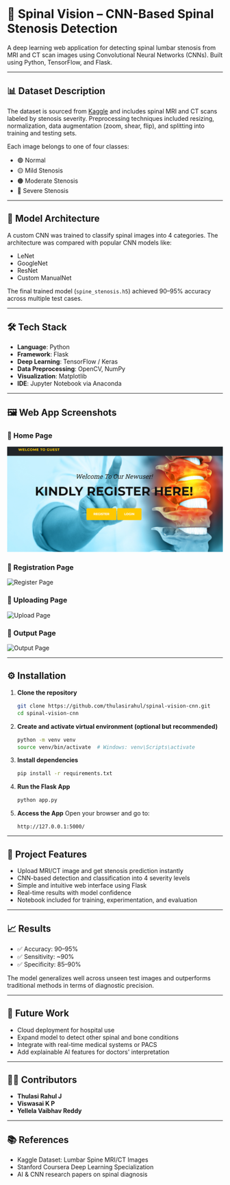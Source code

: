 # 🧠 Spinal Vision – CNN-Based Spinal Stenosis Detection

A deep learning web application for detecting spinal lumbar stenosis from MRI and CT scan images using Convolutional Neural Networks (CNNs). Built using Python, TensorFlow, and Flask.

---

## 📊 Dataset Description

The dataset is sourced from [Kaggle](https://www.kaggle.com/) and includes spinal MRI and CT scans labeled by stenosis severity. Preprocessing techniques included resizing, normalization, data augmentation (zoom, shear, flip), and splitting into training and testing sets.

Each image belongs to one of four classes:
- 🟢 Normal
- 🟡 Mild Stenosis
- 🟠 Moderate Stenosis
- 🔴 Severe Stenosis

---

## 🧠 Model Architecture

A custom CNN was trained to classify spinal images into 4 categories. The architecture was compared with popular CNN models like:
- LeNet
- GoogleNet
- ResNet
- Custom ManualNet

The final trained model (`spine_stenosis.h5`) achieved 90–95% accuracy across multiple test cases.

---

## 🛠️ Tech Stack

- **Language**: Python  
- **Framework**: Flask  
- **Deep Learning**: TensorFlow / Keras  
- **Data Preprocessing**: OpenCV, NumPy  
- **Visualization**: Matplotlib  
- **IDE**: Jupyter Notebook via Anaconda

---

## 🖼️ Web App Screenshots

### 🔹 Home Page
![Home Page](p1.png)

### 🔹 Registration Page
![Register Page](screenshots/register_page.png)

### 🔹 Uploading Page
![Upload Page](screenshots/upload_page.png)

### 🔹 Output Page
![Output Page](screenshots/output_page.png)

---

## ⚙️ Installation

1. **Clone the repository**
   ```bash
   git clone https://github.com/thulasirahul/spinal-vision-cnn.git
   cd spinal-vision-cnn
   ```

2. **Create and activate virtual environment (optional but recommended)**
   ```bash
   python -m venv venv
   source venv/bin/activate  # Windows: venv\Scripts\activate
   ```

3. **Install dependencies**
   ```bash
   pip install -r requirements.txt
   ```

4. **Run the Flask App**
   ```bash
   python app.py
   ```

5. **Access the App**
   Open your browser and go to:
   ```
   http://127.0.0.1:5000/
   ```

---

## 🚀 Project Features

- Upload MRI/CT image and get stenosis prediction instantly
- CNN-based detection and classification into 4 severity levels
- Simple and intuitive web interface using Flask
- Real-time results with model confidence
- Notebook included for training, experimentation, and evaluation

---

## 📈 Results

- ✅ Accuracy: 90–95%  
- ✅ Sensitivity: ~90%  
- ✅ Specificity: 85–90%  

The model generalizes well across unseen test images and outperforms traditional methods in terms of diagnostic precision.

---

## 🔮 Future Work

- Cloud deployment for hospital use
- Expand model to detect other spinal and bone conditions
- Integrate with real-time medical systems or PACS
- Add explainable AI features for doctors' interpretation

---

## 👨‍💻 Contributors

- **Thulasi Rahul J**  
- **Viswasai K P**  
- **Yellela Vaibhav Reddy**

---

## 📚 References

- Kaggle Dataset: Lumbar Spine MRI/CT Images  
- Stanford Coursera Deep Learning Specialization  
- AI & CNN research papers on spinal diagnosis  
